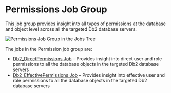 # Permissions Job Group

This job group provides insight into all types of permissions at the database and object level
across all the targeted Db2 database servers.

![Permissions Job Group in the Jobs Tree](/img/product_docs/accessanalyzer/11.6/solutions/databases/db2/permissions/permissionsjobstree.webp)

The jobs in the Permission job group are:

- [Db2_DirectPermissions Job](/docs/accessanalyzer/11.6/solutions/databases/db2/permissions/db2_directpermissions.md)
  – Provides insight into direct user and role permissions to all the database objects in the
  targeted Db2 database servers
- [Db2_EffectivePermissions Job](/docs/accessanalyzer/11.6/solutions/databases/db2/permissions/db2_effectivepermissions.md)
  – Provides insight into effective user and role permissions to all the database objects in the
  targeted Db2 database servers
